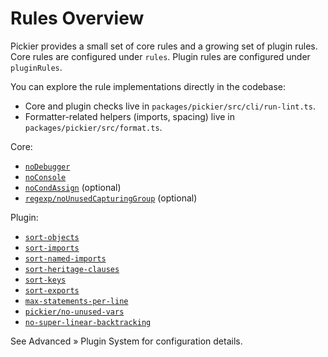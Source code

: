 # Rules Overview

Pickier provides a small set of core rules and a growing set of plugin rules. Core rules are configured under `rules`. Plugin rules are configured under `pluginRules`.

You can explore the rule implementations directly in the codebase:

- Core and plugin checks live in `packages/pickier/src/cli/run-lint.ts`.
- Formatter-related helpers (imports, spacing) live in `packages/pickier/src/format.ts`.

Core:

- [`noDebugger`](/rules/no-debugger)
- [`noConsole`](/rules/no-console)
- [`noCondAssign`](/rules/no-cond-assign) (optional)
- [`regexp/noUnusedCapturingGroup`](/rules/regexp-no-unused-capturing-group) (optional)

Plugin:

- [`sort-objects`](/rules/pickier-sort-objects)
- [`sort-imports`](/rules/pickier-sort-imports)
- [`sort-named-imports`](/rules/pickier-sort-named-imports)
- [`sort-heritage-clauses`](/rules/pickier-sort-heritage-clauses)
- [`sort-keys`](/rules/sort-keys)
- [`sort-exports`](/rules/sort-exports)
- [`max-statements-per-line`](/rules/style-max-statements-per-line)
- [`pickier/no-unused-vars`](/rules/no-unused-vars)
- [`no-super-linear-backtracking`](/rules/regexp-no-super-linear-backtracking)

See Advanced » Plugin System for configuration details.
